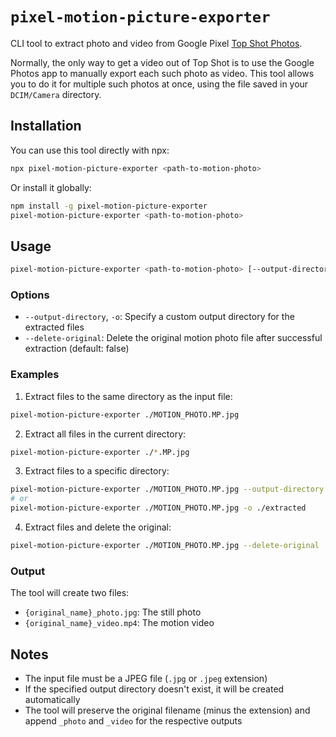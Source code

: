 # `pixel-motion-picture-exporter`

CLI tool to extract photo and video from Google Pixel [Top Shot Photos](https://support.google.com/pixelcamera/answer/9937175?hl=en).

Normally, the only way to get a video out of Top Shot is to use the Google Photos app to manually export each such photo as video. This tool allows you to do it for multiple such photos at once, using the file saved in your `DCIM/Camera` directory.

## Installation

You can use this tool directly with npx:

```bash
npx pixel-motion-picture-exporter <path-to-motion-photo>
```

Or install it globally:

```bash
npm install -g pixel-motion-picture-exporter
pixel-motion-picture-exporter <path-to-motion-photo>
```

## Usage

```bash
pixel-motion-picture-exporter <path-to-motion-photo> [--output-directory <path>] [--delete-original]
```

### Options

- `--output-directory`, `-o`: Specify a custom output directory for the extracted files
- `--delete-original`: Delete the original motion photo file after successful extraction (default: false)

### Examples

1. Extract files to the same directory as the input file:

```bash
pixel-motion-picture-exporter ./MOTION_PHOTO.MP.jpg
```

2. Extract all files in the current directory:

```bash
pixel-motion-picture-exporter ./*.MP.jpg
```

3. Extract files to a specific directory:

```bash
pixel-motion-picture-exporter ./MOTION_PHOTO.MP.jpg --output-directory ./extracted
# or
pixel-motion-picture-exporter ./MOTION_PHOTO.MP.jpg -o ./extracted
```

4. Extract files and delete the original:

```bash
pixel-motion-picture-exporter ./MOTION_PHOTO.MP.jpg --delete-original
```

### Output

The tool will create two files:

- `{original_name}_photo.jpg`: The still photo
- `{original_name}_video.mp4`: The motion video

## Notes

- The input file must be a JPEG file (`.jpg` or `.jpeg` extension)
- If the specified output directory doesn't exist, it will be created automatically
- The tool will preserve the original filename (minus the extension) and append `_photo` and `_video` for the respective outputs
